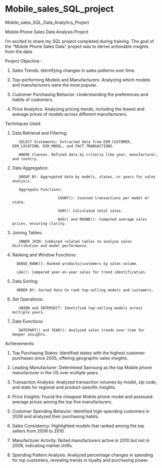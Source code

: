 # Mobile_sales_SQL_project
Mobile_sales_SQL_Data_Analytics_Project

Mobile Phone Sales Data Analysis Project



I’m excited to share my SQL project completed during training. The goal of the "Mobile Phone Sales Data" project was to derive actionable insights from the data.



Project Objective :



1. Sales Trends: Identifying changes in sales patterns over time.

2. Top-performing Models and Manufacturers: Analyzing which models and manufacturers were the most popular.

3. Customer Purchasing Behavior: Understanding the preferences and habits of customers.

4. Price Analytics: Analyzing pricing trends, including the lowest and average prices of models across different manufacturers.



Techniques Used:



1. Data Retrieval and Filtering:

          SELECT Statements: Extracted data from DIM_CUSTOMER, DIM_LOCATION, DIM_MODEL, and FACT_TRANSACTIONS.

          WHERE Clauses: Refined data by criteria like year, manufacturer, and country.



2. Data Aggregation:

          GROUP BY: Aggregated data by models, states, or years for sales analysis.

          Aggregate Functions:

                            COUNT(): Counted transactions per model or state.

                            SUM(): Calculated total sales.

                            AVG() and ROUND(): Computed average sales prices, ensuring clarity.



3. Joining Tables:

          INNER JOIN: Combined related tables to analyze sales distribution and model performance.



4. Ranking and Window Functions:

         DENSE_RANK(): Ranked products/customers by sales volume.

         LAG(): Compared year-on-year sales for trend identification.



5. Data Sorting:

         ORDER BY: Sorted data to rank top-selling models and customers.



6. Set Operations:

          UNION and INTERSECT: Identified top-selling models across multiple years.



7. Date Functions:

          DATEPART() and YEAR(): Analyzed sales trends over time for deeper insights.



Achievements:



1. Top Purchasing States: Identified states with the highest customer purchases since 2005, offering geographic sales insights.

2. Leading Manufacturer: Determined Samsung as the top Mobile phone manufacturer in the US over multiple years.

3. Transaction Analysis: Analyzed transaction volumes by model, zip code, and state for regional and product-specific insights.

4. Price Insights: Found the cheapest Mobile phone model and assessed average prices among the top five manufacturers.

5. Customer Spending Behavior: Identified high-spending customers in 2009 and analyzed their purchasing habits.

6. Sales Consistency: Highlighted models that ranked among the top sellers from 2008 to 2010.

7. Manufacturer Activity: Noted manufacturers active in 2010 but not in 2009, indicating market shifts.

8. Spending Pattern Analysis: Analyzed percentage changes in spending for top customers, revealing trends in loyalty and purchasing power.


